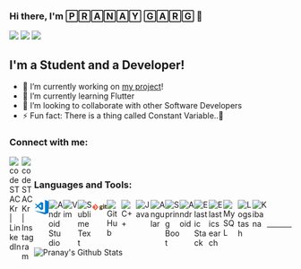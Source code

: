 ### Hi there, I'm 🄿🅁🄰🄽🄰🅈 🄶🄰🅁🄶 👋
<a href="https://codeforces.com/profile/pranay_garg"><img src="https://run.kaist.ac.kr/badges/codeforces/pranay_garg.svg"></a> 
<a href="https://www.codechef.com/users/pranay_garg"><img src="https://img.shields.io/badge/CodeChef-2008-yellow?logo=CodeChef"></a> 
<a href="https://github.com/pg30"><img src="https://img.shields.io/github/followers/pg30?style=social"></a>

## I'm a Student and a Developer!
- 🔭 I’m currently working on [my project][website]!
- 🌱 I’m currently learning Flutter
- 👯 I’m looking to collaborate with other Software Developers
- ⚡ Fun fact: There is a thing called Constant Variable..🤣
        


### Connect with me:
[<img align="left" alt="codeSTACKr | LinkedIn" width="22px" src="https://external-content.duckduckgo.com/ip3/www.linkedin.com.ico" />][linkedin]
[<img align="left" alt="codeSTACKr | Instagram" width="22px" src="https://external-content.duckduckgo.com/ip3/www.instagram.com.ico" />][instagram]

<br />

### Languages and Tools:

<img align="left" alt="Visual Studio Code" width="26px" src="https://raw.githubusercontent.com/github/explore/80688e429a7d4ef2fca1e82350fe8e3517d3494d/topics/visual-studio-code/visual-studio-code.png" />
<img align="left" alt="Android Studio" width="26px" src="https://upload.wikimedia.org/wikipedia/commons/thumb/8/8f/Breezeicons-apps-48-android-studio.svg/1024px-Breezeicons-apps-48-android-studio.svg.png" />
<img align="left" alt="Vim" width="26px" src="https://www.vim.org/images/vim32x32.gif" />
<img align="left" alt="Sublime Text" width="26px" src="https://external-content.duckduckgo.com/ip3/www.sublimetext.com.ico" />
<img align="left" alt="Git" width="26px" src="https://raw.githubusercontent.com/github/explore/80688e429a7d4ef2fca1e82350fe8e3517d3494d/topics/git/git.png" />
<img align="left" alt="GitHub" width="26px" src="https://external-content.duckduckgo.com/ip3/github.com.ico" />
<img align="left" alt="C++" width="26px" src="https://duckduckgo.com/i/759a5cf7.png" />
<img align="left" alt="Java" width="26px" src="https://simpleicons.org/icons/java.svg" />
<img align="left" alt="Angular" width="26px" src="https://external-content.duckduckgo.com/ip3/angular.io.ico" />
<img align="left" alt="Spring Boot" width="26px" src="https://external-content.duckduckgo.com/ip3/spring.io.ico" />
<img align="left" alt="Android" width="26px" src="https://external-content.duckduckgo.com/ip3/developer.android.com.ico" />
<img align="left" alt="Elastic Stack" width="26px" src="https://external-content.duckduckgo.com/iu/?u=https%3A%2F%2F3.bp.blogspot.com%2F-7WC6Fu82mHM%2FXJa2Y9o_9DI%2FAAAAAAAAJaQ%2FpY_D-Vb4eKkRTDo3LjNbIYafZXeQMEHpwCK4BGAYYCw%2Fs1600%2Flogo%252Belastic%252Bstack%252Bicon.png&f=1&nofb=1" />
<img align="left" alt="Elasticsearch" width="26px" src="https://img.icons8.com/color/2x/elasticsearch.png" />
<img align="left" alt="MySQL" width="26px" src="https://www.mysql.com/common/logos/logo-mysql-170x115.png" />
<img align="left" alt="Logstash" width="26px" src="https://external-content.duckduckgo.com/iu/?u=https%3A%2F%2F1.bp.blogspot.com%2F-HUGw2WV-kbk%2FXJazu_31ElI%2FAAAAAAAAJZ4%2FbCHfsUg5d7ElnRCRpjQz9YnoT-z_mr8FQCK4BGAYYCw%2Fs1600%2Flogo%252Belastic%252Blogstash%252Bicon.png&f=1&nofb=1" />
<img align="left" alt="Kibana" width="26px" src="https://external-content.duckduckgo.com/iu/?u=https%3A%2F%2Fcdn.freebiesupply.com%2Flogos%2Flarge%2F2x%2Felastic-kibana-logo-png-transparent.png&f=1&nofb=1" />

<br />
<br />

---
  <img align="left" alt="Pranay's Github Stats" src="https://github-readme-stats.codestackr.vercel.app/api?username=pg30&count_private=true&include_all_commits=true&hide=issues,contribs&show_icons=true&hide_border=true" />

[website]: https://play.google.com/store/apps/details?id=com.pg.premiumcalculator&ah=Ih7iqj0P6Bn6HOiLIo5XgD8ukN0
[instagram]: https://www.instagram.com/_pranaygarg/?hl=en
[linkedin]: https://www.linkedin.com/in/pranaygarg30/


<!--
**pg30/pg30** is a ✨ _special_ ✨ repository because its `README.md` (this file) appears on your GitHub profile.

Here are some ideas to get you started:

- 🔭 I’m currently working on ...
- 🌱 I’m currently learning ...
- 👯 I’m looking to collaborate on ...
- 🤔 I’m looking for help with ...
- 💬 Ask me about ...
- 📫 How to reach me: ...
- 😄 Pronouns: ...
- ⚡ Fun fact: ...



- 🔭 I’m currently working on a [VS Code Course][website]!
- 🌱 I’m currently learning everything 🤣
- 👯 I’m looking to collaborate with other content creators
- 🥅 2020 Goals: Contribute more to Open Source projects
- ⚡ Fun fact: I love to draw and play guitar / drums
-->
